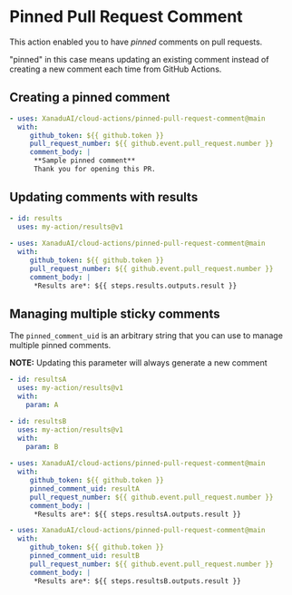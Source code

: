 # Pinned Pull Request Comment

This action enabled you to have *pinned* comments on pull requests.

"pinned" in this case means updating an existing comment instead of creating a new 
comment each time from GitHub Actions.


## Creating a pinned comment
```yaml
- uses: XanaduAI/cloud-actions/pinned-pull-request-comment@main
  with:
     github_token: ${{ github.token }}
     pull_request_number: ${{ github.event.pull_request.number }}
     comment_body: |
      **Sample pinned comment**
      Thank you for opening this PR.
```

## Updating comments with results
```yaml
- id: results
  uses: my-action/results@v1
 
- uses: XanaduAI/cloud-actions/pinned-pull-request-comment@main
  with:
     github_token: ${{ github.token }}
     pull_request_number: ${{ github.event.pull_request.number }}
     comment_body: |
      *Results are*: ${{ steps.results.outputs.result }}
```

## Managing multiple sticky comments
The `pinned_comment_uid` is an arbitrary string that you can use to manage multiple
pinned comments. 

**NOTE:** Updating this parameter will always generate a new comment

```yaml
- id: resultsA
  uses: my-action/results@v1
  with:
    param: A

- id: resultsB
  uses: my-action/results@v1
  with:
    param: B
 
- uses: XanaduAI/cloud-actions/pinned-pull-request-comment@main
  with:
     github_token: ${{ github.token }}
     pinned_comment_uid: resultA
     pull_request_number: ${{ github.event.pull_request.number }}
     comment_body: |
      *Results are*: ${{ steps.resultsA.outputs.result }}

- uses: XanaduAI/cloud-actions/pinned-pull-request-comment@main
  with:
     github_token: ${{ github.token }}
     pinned_comment_uid: resultB
     pull_request_number: ${{ github.event.pull_request.number }}
     comment_body: |
      *Results are*: ${{ steps.resultsB.outputs.result }}
```
